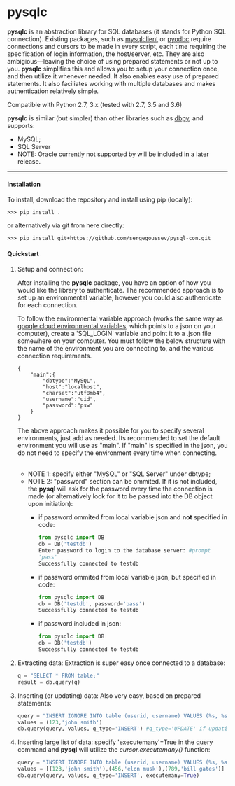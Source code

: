 <h1>pysqlc</h1>

<p>
<b>pysqlc</b> is an abstraction library for SQL databases (it stands for Python SQL connection). Existing packages, such as <a href="https://pypi.python.org/pypi/mysqlclient">mysqlclient</a> or <a href="https://github.com/mkleehammer/pyodbc">pyodbc</a> require connections and cursors to be made in every script, each time requiring the specification of login information, the host/server, etc. They are also ambigious—leaving the choice of using prepared statements or not up to you. <b>pysqlc</b> simplifies this and allows you to setup your connection once, and then utilize it whenever needed. It also enables easy use of prepared statements. It also faciliates working with multiple databases and makes authentication relatively simple.
</p>

<p>
Compatible with Python 2.7, 3.x (tested with 2.7, 3.5 and 3.6)
</p>


<b>pysqlc</b> is similar (but simpler) than other libraries such as <a href="https://github.com/whiteclover/dbpy">dbpy</a>, and supports:
<ul>
   <li>MySQL;</li>
   <li>SQL Server</li>
   <li>NOTE: Oracle currently not supported by will be included in a later release.</li>
   
</ul>
<hr>

<h4>Installation</h4>
<p>To install, download the repository and install using pip (locally):</p>

    >>> pip install .

<p>or alternatively via git from here directly:</p>

    >>> pip install git+https://github.com/sergegoussev/pysql-con.git

<h4>Quickstart</h4>
<ol>
   <li>Setup and connection:
      <br>
      <p>After installing the <b>pysqlc</b> package, you have an option of how you would like the library to authenticate. The recommended approach is to set up an environmental variable, however you could also authenticate for each connection.</p>
    <p>To follow the environmental variable approach (works the same way as <a href="https://cloud.google.com/deployment-manager/docs/configuration/templates/use-environment-variables">google cloud environmental variables</a>, which points to a json on your computer), create a 'SQL_LOGIN' variable and point it to a .json file somewhere on your computer. You must follow the below structure with the name of the environment you are connecting to, and the various connection requirements.</p>
   
    {
    	"main":{
    		"dbtype":"MySQL",
    		"host":"localhost",
    		"charset":"utf8mb4",
    		"username":"uid",
    		"password":"psw"
    	}
    }
     
        

<p>The above approach makes it possible for you to specify several environments, just add as needed. Its recommended to set the default environment you will use as "main". If "main" is specified in the json, you do not need to specify the environment every time when connecting. </p>
     
<br>
   <ul>
      <li>NOTE 1: specify either "MySQL" or "SQL Server" under dbtype;</li>
      <li>NOTE 2: "password" section can be ommited. If it is not included, the <b>pysql</b> will ask for the password every time the connection is made (or alternatively look for it to be passed into the DB object upon initiation):</li>
      <ul>
         <li>if password ommited from local variable json and <b>not</b> specified in code:</li>

```python
from pysqlc import DB
db = DB('testdb')
Enter password to login to the database server: #prompt
'pass'
Successfully connected to testdb
```
    
<li>if password ommited from local variable json, but specified in code:</li>

```python
from pysqlc import DB
db = DB('testdb', password='pass')
Successfully connected to testdb
```

<li>if password included in json:</li>

```python
from pysqlc import DB
db = DB('testdb')
Successfully connected to testdb
```
   </ul>
   </ul>
</li>

<li>Extracting data:
Extraction is super easy once connected to a database:
   
```python
q = "SELECT * FROM table;"
result = db.query(q)
```
</li>

<li>Inserting (or updating) data:
Also very easy, based on prepared statements:

```python
query = "INSERT IGNORE INTO table (userid, username) VALUES (%s, %s);"
values = (123,'john smith')
db.query(query, values, q_type='INSERT') #q_type='UPDATE' if updating
```

</li>
<li>Inserting large list of data: specify 'executemany'=True in the query command and <b>pysql</b> will utilize the <i>cursor.executemany()</i> function:
   
```python
query = "INSERT IGNORE INTO table (userid, username) VALUES (%s, %s);"
values = [(123,'john smith'),(456,'elon musk'),(789,'bill gates')]
db.query(query, values, q_type='INSERT', executemany=True)
```
</li>
